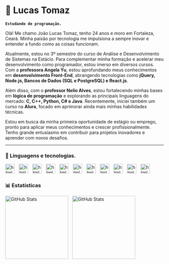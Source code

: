 # 🔹 Lucas Tomaz

**`Estudande de programação.`**

Olá! Me chamo João Lucas Tomaz, tenho 24 anos e moro em Fortaleza, Ceará. Minha paixão por tecnologia me impulsiona a sempre inovar e entender a fundo como as coisas funcionam.

Atualmente, estou no 3º semestre do curso de Análise e Desenvolvimento de Sistemas na Estácio. Para complementar minha formação e acelerar meu desenvolvimento como programador, estou imerso em diversos cursos. Com a **professora Angela Yu**, estou aprofundando meus conhecimentos em **desenvolvimento Front-End**, abrangendo tecnologias como **jQuery, Node.js, Bancos de Dados (SQL e PostgreSQL) e React.js**.

Além disso, com o **professor Nelio Alves**, estou fortalecendo minhas bases em **lógica de programação** e explorando as principais linguagens do mercado: **C, C++, Python, C# e Java**. Recentemente, iniciei também um curso na **Alura**, focado em aprimorar ainda mais minhas habilidades técnicas.

Estou em busca da minha primeira oportunidade de estágio ou emprego, pronto para aplicar meus conhecimentos e crescer profissionalmente. Tenho grande entusiasmo em contribuir para projetos inovadores e aprender com novos desafios.

---

### 👾 Linguagens e tecnologias.


<img
    align="left"
    alt="html"
    tittle="html"
    width="30px"
    style="padding-right: 10px;"
    src="https://cdn.jsdelivr.net/gh/devicons/devicon@latest/icons/html5/html5-original.svg"
/>


<img 
    align="left"
    alt="html"
    tittle="html"
    width="30px"
    style="padding-right: 10px;"
    src="https://cdn.jsdelivr.net/gh/devicons/devicon@latest/icons/css3/css3-original.svg"
/>

<img 
    align="left"
    alt="html"
    tittle="html"
    width="30px"
    style="padding-right: 10px;"
    src="https://cdn.jsdelivr.net/gh/devicons/devicon@latest/icons/javascript/javascript-plain.svg"
/>

<img 
    align="left"
    alt="html"
    tittle="html"
    width="30px"
    style="padding-right: 10px;"
    src="https://cdn.jsdelivr.net/gh/devicons/devicon@latest/icons/java/java-original.svg"
/>

<img 
    align="left"
    alt="html"
    tittle="html"
    width="30px"
    style="padding-right: 10px;"
    src="https://cdn.jsdelivr.net/gh/devicons/devicon@latest/icons/figma/figma-original.svg"
/>

<img 
    align="left"
    alt="html"
    tittle="html"
    width="30px"
    style="padding-right: 10px;"
    src="https://cdn.jsdelivr.net/gh/devicons/devicon@latest/icons/git/git-original.svg"
/>

<img 
    align="left"
    alt="html"
    tittle="html"
    width="30px"
    style="padding-right: 10px;"
    src="https://cdn.jsdelivr.net/gh/devicons/devicon@latest/icons/nodejs/nodejs-original-wordmark.svg"
/>

<img 
    align="left"
    alt="html"
    tittle="html"
    width="30px"
    style="padding-right: 10px;"
    src="https://cdn.jsdelivr.net/gh/devicons/devicon@latest/icons/postgresql/postgresql-original.svg"
/>

<img 
    align="left"
    alt="html"
    tittle="html"
    width="30px"
    style="padding-right: 10px;"
    src="https://cdn.jsdelivr.net/gh/devicons/devicon@latest/icons/python/python-original.svg"
/>

<img 
    align="left"
    alt="html"
    tittle="html"
    width="30px"
    style="padding-right: 10px;"
    src="https://cdn.jsdelivr.net/gh/devicons/devicon@latest/icons/react/react-original.svg"
/>

<img 
    align="left"
    alt="html"
    tittle="html"
    width="30px"
    style="padding-right: 10px;"
    src="https://cdn.jsdelivr.net/gh/devicons/devicon@latest/icons/react/react-original.svg"
/>

<br/>
<br/>

### 📊 Estatísticas

<img 
    align="left"
    alt="GitHub Stats"
    height="200"
    style="padding-right: 10px;"
    src="https://github-readme-stats.vercel.app/api?username=Lukazz69&show_icons=true&theme=dracula&include_all_commits=true&locale=pt-br"
/>

<img 
    align="left"
    alt="GitHub Stats"
    height="200"
    style="padding-right: 10px;"
    src="https://github-readme-stats.vercel.app/api/top-langs/?username=Lukazz69&theme=dracula&layout=compact&custom_tittle=Tecnologias&langs_count=7"
/>

